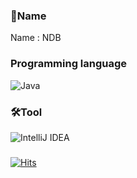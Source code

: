 ### 📛Name
Name : NDB
### Programming language
![Java](https://img.shields.io/badge/java-%23ED8B00.svg?style=for-the-badge&logo=java&logoColor=white)
### 🛠️Tool
![IntelliJ IDEA](https://img.shields.io/badge/IntelliJIDEA-000000.svg?style=for-the-badge&logo=intellij-idea&logoColor=white)
###
[![Hits](https://hits.seeyoufarm.com/api/count/incr/badge.svg?url=https%3A%2F%2Fgithub.com%2FJustHuman1106%2FNDB&count_bg=%2379C83D&title_bg=%23555555&icon=&icon_color=%23E7E7E7&title=hits&edge_flat=false)](https://hits.seeyoufarm.com)
